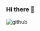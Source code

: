 ### Hi there 👋

![github](https://img.shields.io/badge/LinkedIn-0000FF?style=for-the-badge&logo=LinkedIn&logoColor=white)
